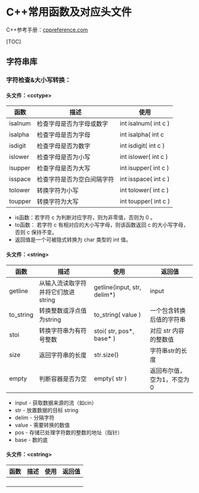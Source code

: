 # C++常用函数及对应头文件

C++参考手册：[cppreference.com](https://zh.cppreference.com/)

[TOC]

## 字符串库

### 字符检查&大小写转换：

#### 头文件：\<cctype\>

| 函数    | 描述                       | 使用                 |
| ------- | -------------------------- | -------------------- |
| isalnum | 检查字母是否为字母或数字   | int isalnum( int c ) |
| isalpha | 检查字母是否为字母         | int isalpha( int c   |
| isdigit | 检查字母是否为数字         | int isdigit( int c ) |
| islower | 检查字母是否为小写         | int islower( int c ) |
| isupper | 检查字母是否为大写         | int isupper( int c ) |
| isspace | 检查字符是否为空白间隔字符 | int isspace( int c ) |
| tolower | 转换字符为小写             | int tolower( int c ) |
| toupper | 转换字符为大写             | int toupper( int c ) |

- is函数：若字符 c 为判断对应字符，则为非零值，否则为 0 。
- to函数： 若字符 c 有相对应的大小写字母，则该函数返回 c 的大小写字母，否则 c 保持不变。
- 返回值是一个可被隐式转换为 char 类型的 int 值。



#### 头文件：\<string\>

| 函数      | 描述                               | 使用                         | 返回值                     |
| --------- | ---------------------------------- | ---------------------------- | -------------------------- |
| getline   | 从输入流读取字符并将它们放进string | getline(input, str, delim\*) | input                      |
| to_string | 转换整数或浮点值为string           | to_string( value )           | 一个包含转换后值的字符串   |
| stoi      | 转换字符串为有符号整数             | stoi( str, pos\*, base\* )   | 对应 str 内容的整数值      |
| size      | 返回字符串的长度                   | str.size()                   | 字符串str的长度            |
| empty     | 判断容器是否为空                   | empty( str )                 | 返回布尔值，空为1，不空为0 |

- input -  获取数据来源的流（如cin）
- str - 放置数据的目标 string
- delim - 分隔字符
- value -  需要转换的数值
- pos - 存储已处理字符数的整数的地址（指针）
- base - 数的底



#### 头文件：\<cstring\>

| 函数 | 描述 | 使用 | 返回值 |
| ---- | ---- | ---- | ------ |
|      |      |      |        |
|      |      |      |        |
|      |      |      |        |
|      |      |      |        |

